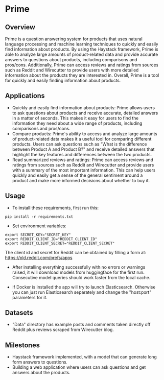 # Prime

## Overview

Prime is a question answering system for products that uses natural language processing and machine learning techniques to quickly and easily find information about products. By using the Haystack framework, Prime is able to analyze large amounts of product-related data and provide accurate answers to questions about products, including comparisons and pros/cons. Additionally, Prime can access reviews and ratings from sources such as Reddit and Wirecutter to provide users with more detailed information about the products they are interested in. Overall, Prime is a tool for quickly and easily finding information about products.

## Applications

* Quickly and easily find information about products: Prime allows users to ask questions about products and receive accurate, detailed answers in a matter of seconds. This makes it easy for users to find the information they need about a wide range of products, including comparisons and pros/cons.
* Compare products: Prime's ability to access and analyze large amounts of product-related data makes it a useful tool for comparing different products. Users can ask questions such as "What is the difference between Product A and Product B?" and receive detailed answers that highlight the key features and differences between the two products.
* Read summarized reviews and ratings: Prime can access reviews and ratings from sources such as Reddit and Wirecutter and provide users with a summary of the most important information. This can help users quickly and easily get a sense of the general sentiment around a product and make more informed decisions about whether to buy it.

## Usage

* To install these requirements, first run this:
```
pip install -r requirements.txt
```

* Set environment variables:

```
export SECRET_KEY="SECRET_KEY"
export REDDIT_CLIENT_ID="REDDIT_CLIENT_ID"
export REDDIT_CLIENT_SECRET="REDDIT_CLIENT_SECRET"
```

The client id and secret for Reddit can be obtained by filling a form at: https://old.reddit.com/prefs/apps

* After installing everything successfully with no errors or warnings raised, it will download models from huggingface for the first run. Consecutive model queries should work faster from the local cache.

* If Docker is installed the app will try to launch Elasticsearch. Otherwise you can just run Elasticsearch separately and change the "host:port" parameters for it.

## Datasets
* "Data" directory has example posts and comments taken directly off Reddit plus reviews scraped from Wirecutter blog.

## Milestones
* Haystack framework implemented, with a model that can generate long form answers to questions.
* Building a web application where users can ask questions and get answers about the products.
